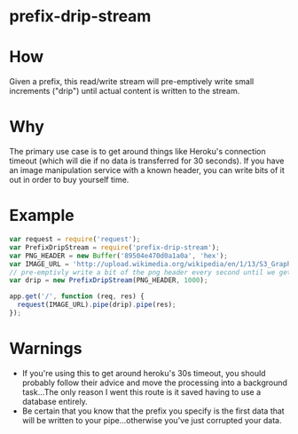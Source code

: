 prefix-drip-stream
=======================

# How
Given a prefix, this read/write stream will pre-emptively write small increments ("drip") until actual content is written to the stream.

# Why
The primary use case is to get around things like Heroku's connection timeout (which will die if no data is transferred for 30 seconds). If you have an image manipulation service with a known header, you can write bits of it out in order to buy yourself time.

# Example
```js
var request = require('request');
var PrefixDripStream = require('prefix-drip-stream');
var PNG_HEADER = new Buffer('89504e470d0a1a0a', 'hex');
var IMAGE_URL = 'http://upload.wikimedia.org/wikipedia/en/1/13/S3_Graphics_Logo.png';
// pre-emptivly write a bit of the png header every second until we get actual data
var drip = new PrefixDripStream(PNG_HEADER, 1000);

app.get('/', function (req, res) {
  request(IMAGE_URL).pipe(drip).pipe(res);
});
```

# Warnings
- If you're using this to get around heroku's 30s timeout, you should probably follow their advice and move the processing into a background task...The only reason I went this route is it saved having to use a database entirely.
- Be certain that you know that the prefix you specify is the first data that will be written to your pipe...otherwise you've just corrupted your data.
